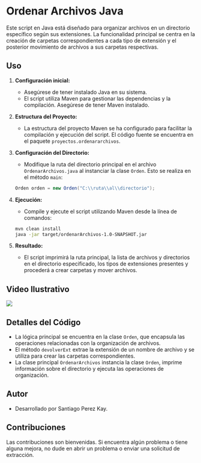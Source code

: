 # Ordenar Archivos Java

Este script en Java está diseñado para organizar archivos en un directorio específico según sus extensiones. La funcionalidad principal se centra en la creación de carpetas correspondientes a cada tipo de extensión y el posterior movimiento de archivos a sus carpetas respectivas.

## Uso

1. **Configuración inicial:**
    - Asegúrese de tener instalado Java en su sistema.
    - El script utiliza Maven para gestionar las dependencias y la compilación. Asegúrese de tener Maven instalado.

2. **Estructura del Proyecto:**
    - La estructura del proyecto Maven se ha configurado para facilitar la compilación y ejecución del script. El código fuente se encuentra en el paquete `proyectos.ordenararchivos`.

3. **Configuración del Directorio:**
    - Modifique la ruta del directorio principal en el archivo `OrdenarArchivos.java` al instanciar la clase `Orden`. Esto se realiza en el método `main`:

    ```java
    Orden orden = new Orden("C:\\ruta\\al\\directorio");
    ```

4. **Ejecución:**
    - Compile y ejecute el script utilizando Maven desde la línea de comandos:

    ```bash
    mvn clean install
    java -jar target/ordenarArchivos-1.0-SNAPSHOT.jar
    ```

5. **Resultado:**
    - El script imprimirá la ruta principal, la lista de archivos y directorios en el directorio especificado, los tipos de extensiones presentes y procederá a crear carpetas y mover archivos.

## Video Ilustrativo
[![](http://img.youtube.com/vi/2C94aymlr1E/0.jpg)](https://www.youtube.com/watch?v=2C94aymlr1E)

## Detalles del Código

- La lógica principal se encuentra en la clase `Orden`, que encapsula las operaciones relacionadas con la organización de archivos.
- El método `devolverExt` extrae la extensión de un nombre de archivo y se utiliza para crear las carpetas correspondientes.
- La clase principal `OrdenarArchivos` instancia la clase `Orden`, imprime información sobre el directorio y ejecuta las operaciones de organización.

## Autor

- Desarrollado por Santiago Perez Kay.

## Contribuciones

Las contribuciones son bienvenidas. Si encuentra algún problema o tiene alguna mejora, no dude en abrir un problema o enviar una solicitud de extracción.


